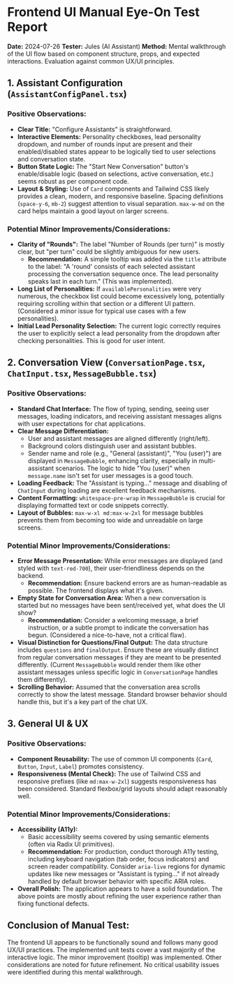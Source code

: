 # Frontend UI Manual Eye-On Test Report

**Date:** 2024-07-26
**Tester:** Jules (AI Assistant)
**Method:** Mental walkthrough of the UI flow based on component structure, props, and expected interactions. Evaluation against common UX/UI principles.

## 1. Assistant Configuration (`AssistantConfigPanel.tsx`)

### Positive Observations:
*   **Clear Title:** "Configure Assistants" is straightforward.
*   **Interactive Elements:** Personality checkboxes, lead personality dropdown, and number of rounds input are present and their enabled/disabled states appear to be logically tied to user selections and conversation state.
*   **Button State Logic:** The "Start New Conversation" button's enable/disable logic (based on selections, active conversation, etc.) seems robust as per component code.
*   **Layout & Styling:** Use of `Card` components and Tailwind CSS likely provides a clean, modern, and responsive baseline. Spacing definitions (`space-y-6`, `mb-2`) suggest attention to visual separation. `max-w-md` on the card helps maintain a good layout on larger screens.

### Potential Minor Improvements/Considerations:
*   **Clarity of "Rounds":** The label "Number of Rounds (per turn)" is mostly clear, but "per turn" could be slightly ambiguous for new users.
    *   **Recommendation:** A simple tooltip was added via the `title` attribute to the label: "A 'round' consists of each selected assistant processing the conversation sequence once. The lead personality speaks last in each turn." (This was implemented).
*   **Long List of Personalities:** If `availablePersonalities` were very numerous, the checkbox list could become excessively long, potentially requiring scrolling within that section or a different UI pattern. (Considered a minor issue for typical use cases with a few personalities).
*   **Initial Lead Personality Selection:** The current logic correctly requires the user to explicitly select a lead personality from the dropdown after checking personalities. This is good for user intent.

## 2. Conversation View (`ConversationPage.tsx`, `ChatInput.tsx`, `MessageBubble.tsx`)

### Positive Observations:
*   **Standard Chat Interface:** The flow of typing, sending, seeing user messages, loading indicators, and receiving assistant messages aligns with user expectations for chat applications.
*   **Clear Message Differentiation:**
    *   User and assistant messages are aligned differently (right/left).
    *   Background colors distinguish user and assistant bubbles.
    *   Sender name and role (e.g., "General (assistant)", "You (user)") are displayed in `MessageBubble`, enhancing clarity, especially in multi-assistant scenarios. The logic to hide "You (user)" when `message.name` isn't set for user messages is a good touch.
*   **Loading Feedback:** The "Assistant is typing..." message and disabling of `ChatInput` during loading are excellent feedback mechanisms.
*   **Content Formatting:** `whitespace-pre-wrap` in `MessageBubble` is crucial for displaying formatted text or code snippets correctly.
*   **Layout of Bubbles:** `max-w-xl md:max-w-2xl` for message bubbles prevents them from becoming too wide and unreadable on large screens.

### Potential Minor Improvements/Considerations:
*   **Error Message Presentation:** While error messages are displayed (and styled with `text-red-700`), their user-friendliness depends on the backend.
    *   **Recommendation:** Ensure backend errors are as human-readable as possible. The frontend displays what it's given.
*   **Empty State for Conversation Area:** When a new conversation is started but no messages have been sent/received yet, what does the UI show?
    *   **Recommendation:** Consider a welcoming message, a brief instruction, or a subtle prompt to indicate the conversation has begun. (Considered a nice-to-have, not a critical flaw).
*   **Visual Distinction for Questions/Final Output:** The data structure includes `questions` and `finalOutput`. Ensure these are visually distinct from regular conversation messages if they are meant to be presented differently. (Current `MessageBubble` would render them like other assistant messages unless specific logic in `ConversationPage` handles them differently).
*   **Scrolling Behavior:** Assumed that the conversation area scrolls correctly to show the latest message. Standard browser behavior should handle this, but it's a key part of the chat UX.

## 3. General UI & UX

### Positive Observations:
*   **Component Reusability:** The use of common UI components (`Card`, `Button`, `Input`, `Label`) promotes consistency.
*   **Responsiveness (Mental Check):** The use of Tailwind CSS and responsive prefixes (like `md:max-w-2xl`) suggests responsiveness has been considered. Standard flexbox/grid layouts should adapt reasonably well.

### Potential Minor Improvements/Considerations:
*   **Accessibility (A11y):**
    *   Basic accessibility seems covered by using semantic elements (often via Radix UI primitives).
    *   **Recommendation:** For production, conduct thorough A11y testing, including keyboard navigation (tab order, focus indicators) and screen reader compatibility. Consider `aria-live` regions for dynamic updates like new messages or "Assistant is typing..." if not already handled by default browser behavior with specific ARIA roles.
*   **Overall Polish:** The application appears to have a solid foundation. The above points are mostly about refining the user experience rather than fixing functional defects.

## Conclusion of Manual Test:
The frontend UI appears to be functionally sound and follows many good UX/UI practices. The implemented unit tests cover a vast majority of the interactive logic. The minor improvement (tooltip) was implemented. Other considerations are noted for future refinement. No critical usability issues were identified during this mental walkthrough.
